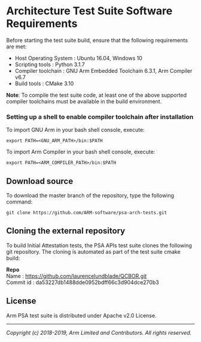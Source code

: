 
# Architecture Test Suite Software Requirements

Before starting the test suite build, ensure that the following requirements are met: <br />

- Host Operating System     : Ubuntu 16.04, Windows 10
- Scripting tools           : Python 3.1.7
- Compiler toolchain        : GNU Arm Embedded Toolchain 6.3.1, Arm Compiler v6.7
- Build tools               : CMake 3.10

**Note**: To compile the test suite code, at least one of the above supported compiler toolchains
        must be available in the build environment.

### Setting up a shell to enable compiler toolchain after installation

To import GNU Arm in your bash shell console, execute:
~~~
export PATH=<GNU_ARM_PATH>/bin:$PATH
~~~

To import Arm Compiler in your bash shell console, execute:
~~~
export PATH=<ARM_COMPILER_PATH>/bin:$PATH
~~~

## Download source

To download the master branch of the repository, type the following command: <br />
~~~
git clone https://github.com/ARM-software/psa-arch-tests.git
~~~

## Cloning the external repository

To build Initial Attestation tests, the PSA APIs test suite clones the following
git repository. The cloning is automated as part of the test suite cmake build:

**Repo** <br />
Name      : https://github.com/laurencelundblade/QCBOR.git <br />
Commit id : da53227db1488dde0952bdff66c3d904dce270b3

## License
Arm PSA test suite is distributed under Apache v2.0 License.

--------------

*Copyright (c) 2018-2019, Arm Limited and Contributors. All rights reserved.*
